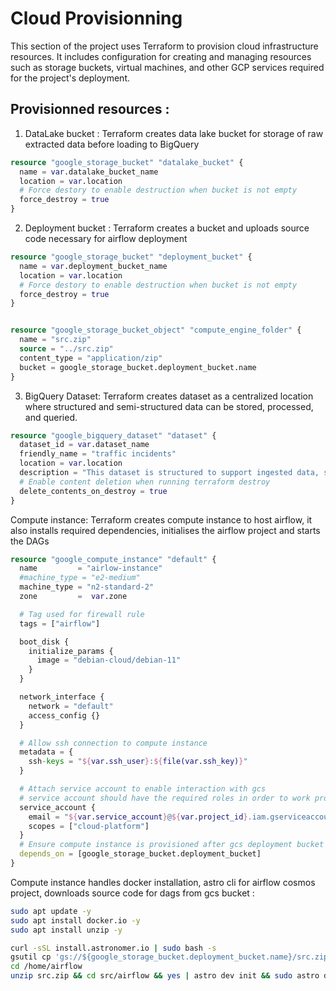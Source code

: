# Cloud Provisionning

This section of the project uses Terraform to provision cloud infrastructure resources. It includes configuration for creating and managing resources such as storage buckets, virtual machines, and other GCP services required for the project's deployment.

## Provisionned resources :
  1. DataLake bucket : Terraform creates data lake bucket for storage of raw extracted data before loading to BigQuery
```terraform 
resource "google_storage_bucket" "datalake_bucket" {
  name = var.datalake_bucket_name
  location = var.location
  # Force destory to enable destruction when bucket is not empty
  force_destroy = true
}
```
2. Deployment bucket : Terraform creates a bucket and uploads source code necessary for airflow deployment
```terraform 
resource "google_storage_bucket" "deployment_bucket" {
  name = var.deployment_bucket_name
  location = var.location
  # Force destory to enable destruction when bucket is not empty
  force_destroy = true
}


resource "google_storage_bucket_object" "compute_engine_folder" {
  name = "src.zip"
  source = "../src.zip"
  content_type = "application/zip"
  bucket = google_storage_bucket.deployment_bucket.name
}
```
3. BigQuery Dataset: Terraform creates dataset as a centralized location where structured and semi-structured data can be stored, processed, and queried.

```terraform
resource "google_bigquery_dataset" "dataset" {
  dataset_id = var.dataset_name
  friendly_name = "traffic incidents"
  location = var.location
  description = "This dataset is structured to support ingested data, staging tables, transformed views and analytics"
  # Enable content deletion when running terraform destroy
  delete_contents_on_destroy = true
}
```
Compute instance: Terraform creates compute instance to host airflow, it also installs required dependencies, initialises the airflow project and starts the DAGs 

```terraform
resource "google_compute_instance" "default" {
  name         = "airlow-instance"
  #machine_type = "e2-medium"
  machine_type = "n2-standard-2"
  zone         =  var.zone

  # Tag used for firewall rule
  tags = ["airflow"]

  boot_disk {
    initialize_params {
      image = "debian-cloud/debian-11"
    }
  }

  network_interface {
    network = "default"
    access_config {}
  }

  # Allow ssh connection to compute instance
  metadata = {
    ssh-keys = "${var.ssh_user}:${file(var.ssh_key)}"
  }

  # Attach service account to enable interaction with gcs
  # service account should have the required roles in order to work properly
  service_account {
    email = "${var.service_account}@${var.project_id}.iam.gserviceaccount.com"
    scopes = ["cloud-platform"]
  }
  # Ensure compute instance is provisioned after gcs deployment bucket
  depends_on = [google_storage_bucket.deployment_bucket]
}
```
Compute instance handles docker installation, astro cli for airflow cosmos project,
downloads source code for dags from gcs bucket :

```bash
sudo apt update -y 
sudo apt install docker.io -y 
sudo apt install unzip -y 

curl -sSL install.astronomer.io | sudo bash -s
gsutil cp 'gs://${google_storage_bucket.deployment_bucket.name}/src.zip' /home/airflow
cd /home/airflow
unzip src.zip && cd src/airflow && yes | astro dev init && sudo astro dev start --wait 30m
```

